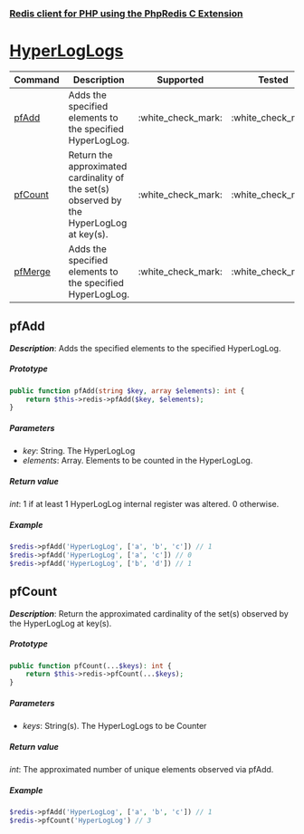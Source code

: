 ### [Redis client for PHP using the PhpRedis C Extension](../README.md)
# [HyperLogLogs](docs/hyperloglogs.md)

|Command            |Description                                                                                |Supported              |Tested                 |Class/Trait    |Method     |
|---                |---                                                                                        |:-:                    |:-:                    |---            |---        |
|[pfAdd](#pfAdd)    |Adds the specified elements to the specified HyperLogLog.                                  |:white\_check\_mark:   |:white\_check\_mark:   |HyperLogLogs   |pfAdd      |
|[pfCount](#pfCount)|Return the approximated cardinality of the set(s) observed by the HyperLogLog at key(s).   |:white\_check\_mark:   |:white\_check\_mark:   |HyperLogLogs   |pfCount    |
|[pfMerge](#pfMerge)|Adds the specified elements to the specified HyperLogLog.                                  |:white\_check\_mark:   |:white\_check\_mark:   |HyperLogLogs   |pfMerge    |

## pfAdd

_**Description**_: Adds the specified elements to the specified HyperLogLog.

##### *Prototype*  

```php
public function pfAdd(string $key, array $elements): int {
    return $this->redis->pfAdd($key, $elements);
}
```

##### *Parameters*

- *key*: String. The HyperLogLog 
- *elements*: Array. Elements to be counted in the HyperLogLog. 

##### *Return value*

*int*: 1 if at least 1 HyperLogLog internal register was altered. 0 otherwise.

##### *Example*

```php
$redis->pfAdd('HyperLogLog', ['a', 'b', 'c']) // 1
$redis->pfAdd('HyperLogLog', ['a', 'c']) // 0
$redis->pfAdd('HyperLogLog', ['b', 'd']) // 1
```

## pfCount

_**Description**_: Return the approximated cardinality of the set(s) observed by the HyperLogLog at key(s).

##### *Prototype*  

```php
public function pfCount(...$keys): int {
    return $this->redis->pfCount(...$keys);
}
```

##### *Parameters*

- *keys*: String(s). The HyperLogLogs to be Counter 

##### *Return value*

*int*: The approximated number of unique elements observed via pfAdd.

##### *Example*

```php
$redis->pfAdd('HyperLogLog', ['a', 'b', 'c']) // 1
$redis->pfCount('HyperLogLog') // 3
```
